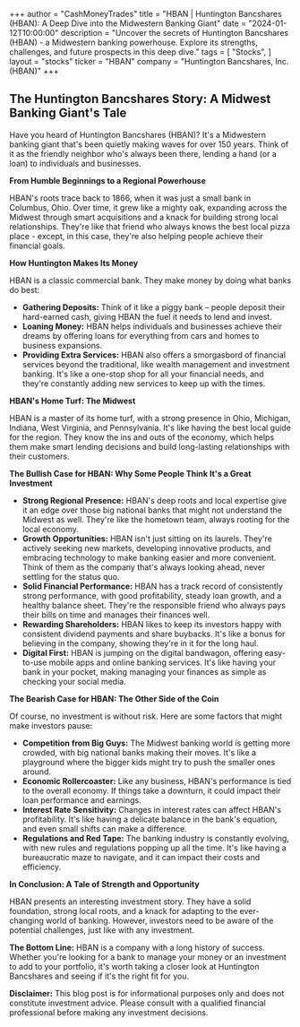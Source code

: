 +++
author = "CashMoneyTrades"
title = "HBAN |  Huntington Bancshares (HBAN): A Deep Dive into the Midwestern Banking Giant"
date = "2024-01-12T10:00:00"
description = "Uncover the secrets of Huntington Bancshares (HBAN) - a Midwestern banking powerhouse. Explore its strengths, challenges, and future prospects in this deep dive."
tags = [
"Stocks",
]
layout = "stocks"
ticker = "HBAN"
company = "Huntington Bancshares, Inc. (HBAN)"
+++
        


## The Huntington Bancshares Story: A Midwest Banking Giant's Tale 

Have you heard of Huntington Bancshares (HBAN)?  It's a Midwestern banking giant that's been quietly making waves for over 150 years. Think of it as the friendly neighbor who's always been there, lending a hand (or a loan) to individuals and businesses. 

**From Humble Beginnings to a Regional Powerhouse**

HBAN's roots trace back to 1866, when it was just a small bank in Columbus, Ohio. Over time, it grew like a mighty oak, expanding across the Midwest through smart acquisitions and a knack for building strong local relationships. They're like that friend who always knows the best local pizza place - except, in this case, they're also helping people achieve their financial goals.

**How Huntington Makes Its Money**

HBAN is a classic commercial bank.  They make money by doing what banks do best:

* **Gathering Deposits:** Think of it like a piggy bank – people deposit their hard-earned cash, giving HBAN the fuel it needs to lend and invest.
* **Loaning Money:**  HBAN helps individuals and businesses achieve their dreams by offering loans for everything from cars and homes to business expansions.
* **Providing Extra Services:**  HBAN also offers a smorgasbord of financial services beyond the traditional, like wealth management and investment banking. It's like a one-stop shop for all your financial needs, and they're constantly adding new services to keep up with the times.

**HBAN's Home Turf: The Midwest**

HBAN is a master of its home turf, with a strong presence in Ohio, Michigan, Indiana, West Virginia, and Pennsylvania. It's like having the best local guide for the region.  They know the ins and outs of the economy, which helps them make smart lending decisions and build long-lasting relationships with their customers.

**The Bullish Case for HBAN: Why Some People Think It's a Great Investment**

* **Strong Regional Presence:** HBAN's deep roots and local expertise give it an edge over those big national banks that might not understand the Midwest as well. They're like the hometown team, always rooting for the local economy.
* **Growth Opportunities:** HBAN isn't just sitting on its laurels. They're actively seeking new markets, developing innovative products, and embracing technology to make banking easier and more convenient.  Think of them as the company that's always looking ahead, never settling for the status quo.
* **Solid Financial Performance:** HBAN has a track record of consistently strong performance, with good profitability, steady loan growth, and a healthy balance sheet. They're the responsible friend who always pays their bills on time and manages their finances well.
* **Rewarding Shareholders:**  HBAN likes to keep its investors happy with consistent dividend payments and share buybacks. It's like a bonus for believing in the company, showing they're in it for the long haul.
* **Digital First:** HBAN is jumping on the digital bandwagon, offering easy-to-use mobile apps and online banking services.  It's like having your bank in your pocket, making managing your finances as simple as checking your social media.

**The Bearish Case for HBAN: The Other Side of the Coin**

Of course, no investment is without risk. Here are some factors that might make investors pause:

* **Competition from Big Guys:**  The Midwest banking world is getting more crowded, with big national banks making their moves. It's like a playground where the bigger kids might try to push the smaller ones around.
* **Economic Rollercoaster:**  Like any business, HBAN's performance is tied to the overall economy. If things take a downturn, it could impact their loan performance and earnings.
* **Interest Rate Sensitivity:**  Changes in interest rates can affect HBAN's profitability. It's like having a delicate balance in the bank's equation, and even small shifts can make a difference.
* **Regulations and Red Tape:** The banking industry is constantly evolving, with new rules and regulations popping up all the time. It's like having a bureaucratic maze to navigate, and it can impact their costs and efficiency.

**In Conclusion: A Tale of Strength and Opportunity**

HBAN presents an interesting investment story.  They have a solid foundation, strong local roots, and a knack for adapting to the ever-changing world of banking. However, investors need to be aware of the potential challenges, just like with any investment.

**The Bottom Line:**  HBAN is a company with a long history of success. Whether you're looking for a bank to manage your money or an investment to add to your portfolio, it's worth taking a closer look at Huntington Bancshares and seeing if it's the right fit for you.

**Disclaimer:** This blog post is for informational purposes only and does not constitute investment advice. Please consult with a qualified financial professional before making any investment decisions.  

        
